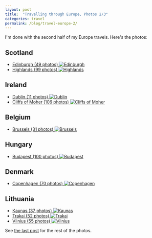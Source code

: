 ```yaml
---
layout: post
title:  "Travelling through Europe, Photos 2/3"
categories: travel
permalink: /blog/travel-europe-2/
---
```


I'm done with the second half of my Europe travels. Here's the photos:

<!--more-->
## Scotland

- [Edinburgh (49 photos) ![Edinburgh](http://photos.hookrace.net/scotland/edinburgh/preview.jpg)](//photos.hookrace.net/scotland/edinburgh/)
- [Highlands (99 photos) ![Highlands](http://photos.hookrace.net/scotland/highlands/preview.jpg)](//photos.hookrace.net/scotland/highlands/)

## Ireland

- [Dublin (11 photos) ![Dublin](http://photos.hookrace.net/ireland/dublin/preview.jpg)](//photos.hookrace.net/ireland/dublin/)
- [Cliffs of Moher (106 photos) ![Cliffs of Moher](http://photos.hookrace.net/ireland/moher/preview.jpg)](//photos.hookrace.net/ireland/moher/)

## Belgium

- [Brussels (31 photos) ![Brussels](http://photos.hookrace.net/belgium/brussels/preview.jpg)](//photos.hookrace.net/belgium/brussels/)

## Hungary

- [Budapest (100 photos) ![Budapest](http://photos.hookrace.net/hungary/budapest/preview.jpg)](//photos.hookrace.net/hungary/budapest/)

## Denmark

- [Copenhagen (70 photos) ![Copenhagen](http://photos.hookrace.net/denmark/copenhagen/preview.jpg)](//photos.hookrace.net/denmark/copenhagen/)

## Lithuania

- [Kaunas (37 photos) ![Kaunas](http://photos.hookrace.net/lithuania/kaunas/preview.jpg)](//photos.hookrace.net/lithuania/kaunas/)
- [Trakai (52 photos) ![Trakai](http://photos.hookrace.net/lithuania/trakai/preview.jpg)](//photos.hookrace.net/lithuania/trakai/)
- [Vilnius (55 photos) ![Vilnius](http://photos.hookrace.net/lithuania/vilnius/preview.jpg)](//photos.hookrace.net/lithuania/vilnius/)

See [the last post](/blog/travel-europe/) for the rest of the photos.
